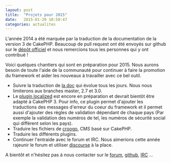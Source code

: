 ```yaml
---
layout: post
title:  "Projets pour 2015"
date:   2015-01-20 10:50:47
categories: actualites
---
```


L'année 2014 a été marquée par la traduction de la documentation de la
version 3 de CakePHP. Beaucoup de pull request ont été envoyés sur github
sur le [dépôt officiel](https://github.com/cakephp/docs) et nous remercions
tous les personnes qui y ont contribué !

Voici quelques chantiers qui sont en préparation pour 2015. Nous aurons besoin
de toute l'aide de la communauté pour continuer à faire la promotion du
framework et aider les nouveaux à travailler avec ce bel outil.

- Suivre la traduction de [la doc](https://github.com/cakephp/docs) qui évolue
  tous les jours. Nous nous limiterons aux branches master, 2.7 et 3.0.
- Le [plugin localized](https://github.com/cakephp/localized) est encore en
  préparation et devrait bientôt être adapté à CakePHP 3. Pour info, ce plugin
  permet d'ajouter les traductions des messages d'erreur du coeur du framework
  et il permet aussi d'ajouter des règles de validation dépendant de chaque
  pays (Par exemple la validation des numéros de tel, les numéros de sécurité
  social qui différent selon les pays).
- Traduire les fichiers de [croogo](https://github.com/croogo/docs), CMS basé
  sur CakePHP.
- Traduire les différents plugins.
- Continuer l'entraide avec le forum et IRC. Nous aimerions cette année
  rajeunir le forum et utiliser [discourse](http://www.discourse.org) à la
  place.

A bientôt et n'hésitez pas à nous contacter sur le
[forum](http://forum.cakephp-fr.org), [github](https://github.com/cakephp-fr),
[IRC](http://www.cakephp-fr.org/irc) ...
